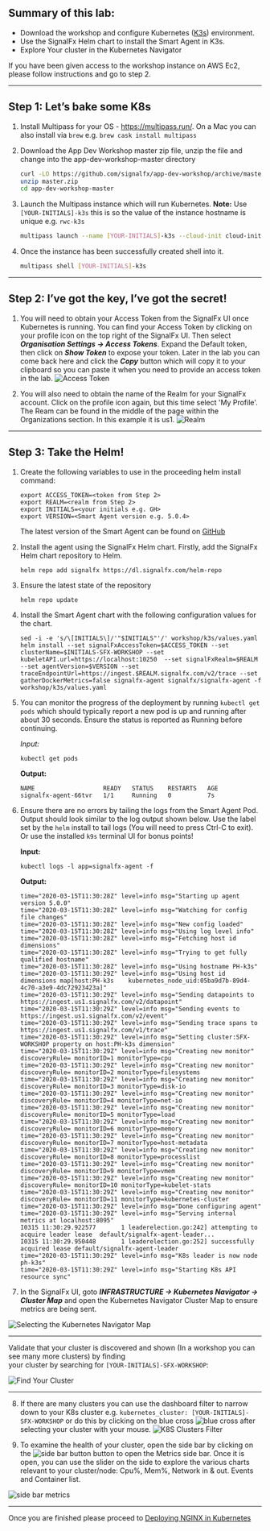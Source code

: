 ## Summary of this lab:
* Download the workshop and configure Kubernetes ([K3s](https://k3s.io/)) environment.  
* Use the SignalFx Helm chart to install the Smart Agent in K3s.
* Explore Your cluster in the Kubernetes Navigator 

If you have been given access to the workshop instance on AWS Ec2, please follow instructions and go to step 2.

---

## Step 1: Let’s bake some K8s
1. Install Multipass for your OS - https://multipass.run/. On a Mac you can also install via `brew` e.g. `brew cask install multipass`

2. Download the App Dev Workshop master zip file, unzip the file and change into the app-dev-workshop-master directory
   ```bash
   curl -LO https://github.com/signalfx/app-dev-workshop/archive/master.zip
   unzip master.zip
   cd app-dev-workshop-master
   ```

3. Launch the Multipass instance which will run Kubernetes. **Note:** Use `[YOUR-INITIALS]-k3s` this is so the value of the instance hostname is unique e.g. `rwc-k3s`
   ```bash
   multipass launch --name [YOUR-INITIALS]-k3s --cloud-init cloud-init-k3s.yaml --cpus=2 --mem=2G
   ```

4. Once the instance has been successfully created shell into it.
   ```bash
   multipass shell [YOUR-INITIALS]-k3s
   ```

---

## Step 2: I’ve got the key, I’ve got the secret!
1. You will need to obtain your Access Token from the SignalFx UI once Kubernetes is running. You can find your Access Token by clicking on your profile icon on the top right of the SignalFx UI. Then select _**Organisation Settings → Access Tokens**_.  Expand the Default token, then click on _**Show Token**_ to expose your token. Later in the lab you can come back here and click the _**Copy**_ button which will copy it to your clipboard  so you can paste it when you need to provide an access token in the lab.
![Access Token](https://github.com/signalfx/app-dev-workshop/blob/master/screenshots/m1-l4-access-token.png)

2. You will also need to obtain the name of the Realm for your SignalFx account.  Click on the profile icon again, but this time select 'My Profile'.  The Ream can be found in the middle of the page within the Organizations section.  In this example it is us1.
![Realm](https://github.com/signalfx/app-dev-workshop/blob/master/screenshots/m1-l4-realm.png)

---

## Step 3: Take the Helm!
1. Create the following variables to use in the proceeding helm install command:
   ```
   export ACCESS_TOKEN=<token from Step 2>
   export REALM=<realm from Step 2>
   export INITIALS=<your initials e.g. GH>
   export VERSION=<Smart Agent version e.g. 5.0.4>
   ```
   The latest version of the Smart Agent can be found on [GitHub](https://github.com/signalfx/signalfx-agent/releases)
2. Install the agent using the SignalFx Helm chart. Firstly, add the SignalFx Helm chart repository to Helm.
   ```
   helm repo add signalfx https://dl.signalfx.com/helm-repo
   ```
3. Ensure the latest state of the repository
   ```
   helm repo update
   ```
4. Install the Smart Agent chart with the following configuration values for the chart.
   ```
   sed -i -e 's/\[INITIALS\]/'"$INITIALS"'/' workshop/k3s/values.yaml
   helm install --set signalFxAccessToken=$ACCESS_TOKEN --set clusterName=$INITIALS-SFX-WORKSHOP --set kubeletAPI.url=https://localhost:10250  --set signalFxRealm=$REALM  --set agentVersion=$VERSION --set traceEndpointUrl=https://ingest.$REALM.signalfx.com/v2/trace --set gatherDockerMetrics=false signalfx-agent signalfx/signalfx-agent -f workshop/k3s/values.yaml
   ```

5. You can monitor the progress of the deployment by running `kubectl get pods` which should typically report a new pod is up and running after about 30 seconds. Ensure the status is reported as Running before continuing.

   _Input:_
   ```
   kubectl get pods
   ```

   **Output:**
   ```
   NAME                   READY   STATUS    RESTARTS   AGE
   signalfx-agent-66tvr   1/1     Running   0          7s
   ```

6. Ensure there are no errors by tailing the logs from the Smart Agent Pod. Output should look similar to the log output shown below. Use the label set by the `helm` install to tail logs (You will need to press Ctrl-C to exit). Or use the installed `k9s` terminal UI for bonus points!

   **Input:**
   ```
   kubectl logs -l app=signalfx-agent -f
   ```

   **Output:**
   ```
   time="2020-03-15T11:30:28Z" level=info msg="Starting up agent version 5.0.0"
   time="2020-03-15T11:30:28Z" level=info msg="Watching for config file changes"
   time="2020-03-15T11:30:28Z" level=info msg="New config loaded"
   time="2020-03-15T11:30:28Z" level=info msg="Using log level info"
   time="2020-03-15T11:30:28Z" level=info msg="Fetching host id dimensions"
   time="2020-03-15T11:30:28Z" level=info msg="Trying to get fully qualified hostname"
   time="2020-03-15T11:30:28Z" level=info msg="Using hostname PH-k3s"
   time="2020-03-15T11:30:29Z" level=info msg="Using host id dimensions map[host:PH-k3s    kubernetes_node_uid:05ba9d7b-89d4-4c70-a3e9-4dc72923423a]"
   time="2020-03-15T11:30:29Z" level=info msg="Sending datapoints to https://ingest.us1.signalfx.com/v2/datapoint"
   time="2020-03-15T11:30:29Z" level=info msg="Sending events to https://ingest.us1.signalfx.com/v2/event"
   time="2020-03-15T11:30:29Z" level=info msg="Sending trace spans to https://ingest.us1.signalfx.com/v1/trace"
   time="2020-03-15T11:30:29Z" level=info msg="Setting cluster:SFX-WORKSHOP property on host:PH-k3s dimension"
   time="2020-03-15T11:30:29Z" level=info msg="Creating new monitor" discoveryRule= monitorID=1 monitorType=cpu
   time="2020-03-15T11:30:29Z" level=info msg="Creating new monitor" discoveryRule= monitorID=2 monitorType=filesystems
   time="2020-03-15T11:30:29Z" level=info msg="Creating new monitor" discoveryRule= monitorID=3 monitorType=disk-io
   time="2020-03-15T11:30:29Z" level=info msg="Creating new monitor" discoveryRule= monitorID=4 monitorType=net-io
   time="2020-03-15T11:30:29Z" level=info msg="Creating new monitor" discoveryRule= monitorID=5 monitorType=load
   time="2020-03-15T11:30:29Z" level=info msg="Creating new monitor" discoveryRule= monitorID=6 monitorType=memory
   time="2020-03-15T11:30:29Z" level=info msg="Creating new monitor" discoveryRule= monitorID=7 monitorType=host-metadata
   time="2020-03-15T11:30:29Z" level=info msg="Creating new monitor" discoveryRule= monitorID=8 monitorType=processlist
   time="2020-03-15T11:30:29Z" level=info msg="Creating new monitor" discoveryRule= monitorID=9 monitorType=vmem
   time="2020-03-15T11:30:29Z" level=info msg="Creating new monitor" discoveryRule= monitorID=10 monitorType=kubelet-stats
   time="2020-03-15T11:30:29Z" level=info msg="Creating new monitor" discoveryRule= monitorID=11 monitorType=kubernetes-cluster
   time="2020-03-15T11:30:29Z" level=info msg="Done configuring agent"
   time="2020-03-15T11:30:29Z" level=info msg="Serving internal metrics at localhost:8095"
   I0315 11:30:29.922577       1 leaderelection.go:242] attempting to acquire leader lease  default/signalfx-agent-leader...
   I0315 11:30:29.950448       1 leaderelection.go:252] successfully acquired lease default/signalfx-agent-leader
   time="2020-03-15T11:30:29Z" level=info msg="K8s leader is now node ph-k3s"
   time="2020-03-15T11:30:29Z" level=info msg="Starting K8s API resource sync"
   ```

7. In the SignalFx UI, goto _**INFRASTRUCTURE → Kubernetes Navigator → Cluster Map**_ and open the Kubernetes Navigator Cluster Map to ensure metrics are being sent. 

![Selecting the Kubernetes Navigator Map](https://github.com/signalfx/app-dev-workshop/blob/master/screenshots/M1-l4-select-kubenetes-map.jpg)

***

   Validate that your cluster is discovered and shown (In a workshop you can see many more clusters) by finding    
   your cluster by searching for `[YOUR-INITIALS]-SFX-WORKSHOP`:

![Find Your Cluster](https://github.com/signalfx/app-dev-workshop/blob/master/screenshots/M1-l4-All-clusters.jpg)

***

8. If there are many clusters you can use the dashboard filter to narrow down to your K8s cluster e.g. `kubernetes_cluster: [YOUR-INITIALS]-SFX-WORKSHOP` or do this by clicking on the blue cross ![blue cross](https://github.com/signalfx/app-dev-workshop/blob/master/screenshots/M1-l4-blue-cross.jpg) after selecting your cluster with your mouse. 
![K8S Clusters Filter](https://github.com/signalfx/app-dev-workshop/blob/master/screenshots/M1-l4-Selecting-K3-cluster.jpg)

9. To examine the health of your cluster, open the side bar by clicking on the ![side bar button](https://github.com/signalfx/app-dev-workshop/blob/master/screenshots/M1-l4-sidebar-button.jpg) button to open
   the Metrics side bar. Once it is open, you can use the slider on the side to explore the various charts 
   relevant to your cluster/node: Cpu%, Mem%, Network in & out. Events and Container list.

![side bar metrics](https://github.com/signalfx/app-dev-workshop/blob/master/screenshots/M1-l4-explore-metrics.jpg)

---

Once you are finished please proceed to [Deploying NGINX in Kubernetes](https://github.com/signalfx/app-dev-workshop/wiki/1.5-Deploying-NGINX-in-Kubernetes)
